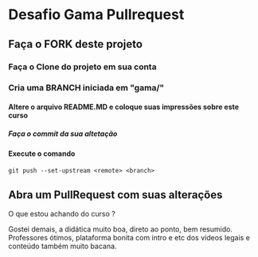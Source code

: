 # Desafio Gama Pullrequest

## Faça o FORK deste projeto

### Faça o Clone do projeto em sua conta

### Cria uma BRANCH iniciada em "gama/"

#### Altere o arquivo README.MD e coloque suas impressões sobre este curso

##### Faça o commit da sua altetação

#### Execute o comando

`git push --set-upstream <remote> <branch>`

## Abra um PullRequest com suas alterações

O que estou achando do curso ?

Gostei demais, a didática muito boa, direto ao ponto, bem resumido.
Professores ótimos, plataforma bonita com intro e etc dos vídeos legais e conteúdo também muito bacana.
